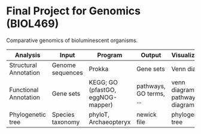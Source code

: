 # Final Project for Genomics (BIOL469)

Comparative genomics of bioluminescent organisms.

| Analysis | Input | Program | Output | Visualizations |
|------|-------|---------|--------|----------------|
| Structural Annotation | Genome sequences | Prokka | Gene sets | Venn diagram |
| Functional Annotation | Gene sets | KEGG; GO (pfastGO, eggNOG-mapper) | pathways, GO terms, ... | venn diagrams, pathway diagrams |
| Phylogenetic tree | Species taxonomy | phyloT, Archaeopteryx | newick file | phylogenetic tree |
